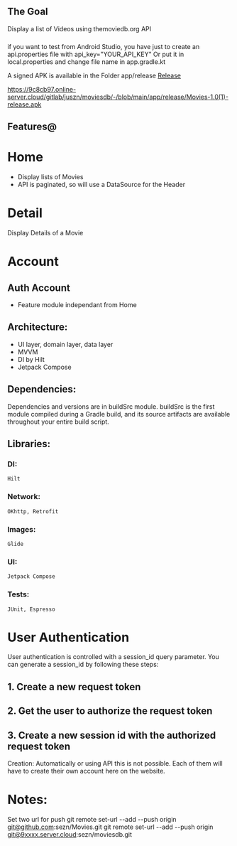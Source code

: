 ## The Goal
Display a list of Videos using themoviedb.org API

### 
if you want to test from Android Studio, you have just to create an api.properties file 
with api_key="YOUR_API_KEY" 
Or put it in local.properties and change file name in app.gradle.kt

A signed APK is available in the Folder app/release [Release](/app/release)

https://9c8cb97.online-server.cloud/gitlab/juszn/moviesdb/-/blob/main/app/release/Movies-1.0(1)-release.apk

## Features@

# Home
* Display lists of Movies
* API is paginated, so will use a DataSource for the Header

# Detail
Display Details of a Movie

# Account
## Auth Account
* Feature module independant from Home

## Architecture:
* UI layer, domain layer, data layer
* MVVM
* DI by Hilt
* Jetpack Compose

## Dependencies:
Dependencies and versions are in buildSrc module. buildSrc is the first module compiled during a Gradle build, and its source artifacts are available throughout your entire build script.


## Libraries:
### DI:
    Hilt
### Network:
    OKhttp, Retrofit
### Images:
    Glide

### UI:
    Jetpack Compose

### Tests:
    JUnit, Espresso


# User Authentication
User authentication is controlled with a session_id query parameter. You can generate a session_id by following these steps:
## 1. Create a new request token
## 2. Get the user to authorize the request token
## 3. Create a new  session id with the authorized request token

Creation:
Automatically or using API this is not possible.
Each of them will have to create their own account here on the website.


# Notes:

Set two url for push
    git remote set-url --add --push origin git@github.com:sezn/Movies.git
    git remote set-url --add --push origin git@9xxxx.server.cloud:sezn/moviesdb.git